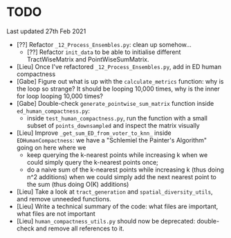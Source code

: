 # TODO

Last updated 27th Feb 2021

- [??] Refactor `_12_Process_Ensembles.py`: clean up somehow...
    - [??] Refactor `init_data` to be able to initialise different TractWiseMatrix and PointWiseSumMatrix.
- [Lieu] Once I've refactored `_12_Process_Ensembles.py`, add in ED human compactness
- [Gabe] Figure out what is up with the `calculate_metrics` function:
  why is the loop so strange? It should be looping 10,000 times,
  why is the inner for loop looping 10,000 times?
- [Gabe] Double-check `generate_pointwise_sum_matrix` function inside `ed_human_compactness.py`:
    - inside `test_human_compactness.py`, run the function with 
      a small subset of `points_downsampled` and inspect the matrix visually
- [Lieu] Improve `_get_sum_ED_from_voter_to_knn_` inside `EDHumanCompactness`:
  we have a "Schlemiel the Painter's Algorithm" going on here where we 
    - keep querying the k-nearest points while increasing k 
      when we could simply query the k-nearest points once;
    - do a naive sum of the k-nearest points while increasing k (thus doing n^2 additions) 
      when we could simply add the next nearest point to the sum (thus doing O(K) additions)
 - [Lieu] Take a look at `tract_generation` and `spatial_diversity_utils`,
 and remove unneeded functions.
 - [Lieu] Write a technical summary of the code: what files are important,
 what files are not important
 - [Lieu] `human_compactness_utils.py` should now be deprecated: double-check
    and remove all references to it.